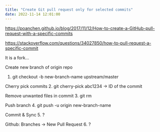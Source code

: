 ```yaml
---
title: "Create Git pull request only for selected commits"
date: 2022-11-14 12:01:00
---
```


https://poanchen.github.io/blog/2017/11/12/How-to-create-a-GitHub-pull-request-with-a-specific-commits

https://stackoverflow.com/questions/34027850/how-to-pull-request-a-specific-commit

It is a fork...

Create new branch of origin repo
1. git checkout -b new-branch-name upstream/master

Cherry pick commits
2. git cherry-pick abc1234 -> ID of the commit

Remove unwanted files in commit
3. git rm <path>

Push branch
4. git push -u origin new-branch-name

Commit & Sync
5. ? 

Github: Branches -> New Pull Request
6. ? 